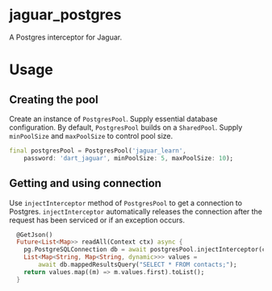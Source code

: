 # jaguar_postgres

A Postgres interceptor for Jaguar. 

# Usage

## Creating the pool

Create an instance of `PostgresPool`. Supply essential database configuration. By default,
`PostgresPool` builds on a `SharedPool`. Supply `minPoolSize` and `maxPoolSize` to control
pool size.

```dart
final postgresPool = PostgresPool('jaguar_learn',
    password: 'dart_jaguar', minPoolSize: 5, maxPoolSize: 10);
```

## Getting and using connection

Use `injectInterceptor` method of `PostgresPool` to get a connection to Postgres. `injectInterceptor` automatically
releases the connection after the request has been serviced or if an exception occurs.

```dart
  @GetJson()
  Future<List<Map>> readAll(Context ctx) async {
    pg.PostgreSQLConnection db = await postgresPool.injectInterceptor(ctx);
    List<Map<String, Map<String, dynamic>>> values =
        await db.mappedResultsQuery("SELECT * FROM contacts;");
    return values.map((m) => m.values.first).toList();
  }
```